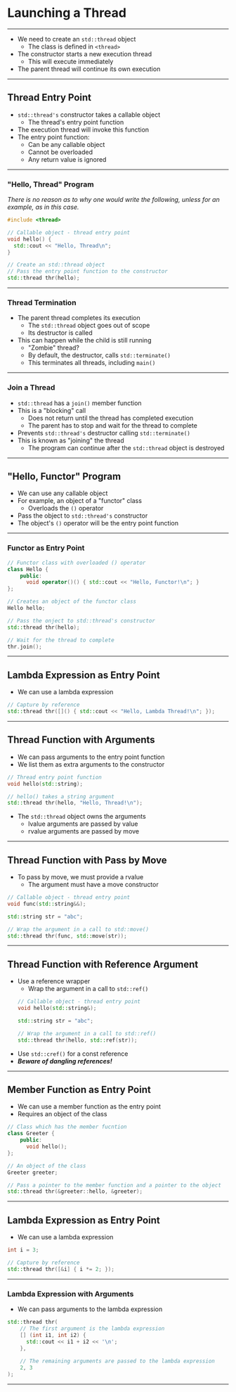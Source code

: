 # Launching a Thread

---

- We need to create an `std::thread` object
  - The class is defined in `<thread>`
- The constructor starts a new execution thread
  - This will execute immediately
- The parent thread will continue its own execution

---

## Thread Entry Point

- `std::thread's` constructor takes a callable object
  - The thread's entry point function
- The execution thread will invoke this function
- The entry point function:
  - Can be any callable object
  - Cannot be overloaded
  - Any return value is ignored

---

### "Hello, Thread" Program

_There is no reason as to why one would write the following, unless for an example, as in this case._
```c++
#include <thread>

// Callable object - thread entry point
void hello() {
  std::cout << "Hello, Thread\n";
}

// Create an std::thread object
// Pass the entry point function to the constructor
std::thread thr(hello);
```

---

### Thread Termination

- The parent thread completes its execution
  - The `std::thread` object goes out of scope
  - Its destructor is called
- This can happen while the child is still running
  - "Zombie" thread?
  - By default, the destructor, calls `std::terminate()`
  - This terminates all threads, including `main()`

---

### Join a Thread

- `std::thread` has a `join()` member function
- This is a "blocking" call
  - Does not return until the thread has completed execution
  - The parent has to stop and wait for the thread to complete
- Prevents `std::thread's` destructor calling `std::terminate()`
- This is known as "joining" the thread
  - The program can continue after the `std::thread` object is destroyed

---

## "Hello, Functor" Program

- We can use any callable object
- For example, an object of a "functor" class
  - Overloads the `()` operator
- Pass the object to `std::thread's` constructor
- The object's `()` operator will be the entry point function

---

### Functor as Entry Point

```c++
// Functor class with overloaded () operator
class Hello {
    public:
      void operator()() { std::cout << "Hello, Functor!\n"; }
};

// Creates an object of the functor class
Hello hello;

// Pass the onject to std::thread's constructor
std::thread thr(hello);

// Wait for the thread to complete
thr.join();
```

---

## Lambda Expression as Entry Point

- We can use a lambda expression
```c++
// Capture by reference
std::thread thr([]() { std::cout << "Hello, Lambda Thread!\n"; });
```

---

## Thread Function with Arguments

- We can pass arguments to the entry point function
- We list them as extra arguments to the constructor
```c++
// Thread entry point function
void hello(std::string);

// hello() takes a string argument
std::thread thr(hello, "Hello, Thread!\n");
```
- The `std::thread` object owns the arguments
  - lvalue arguments are passed by value
  - rvalue arguments are passed by move

--- 

## Thread Function with Pass by Move

- To pass by move, we must provide a rvalue
  - The argument must have a move constructor
```c++
// Callable object - thread entry point
void func(std::string&&);

std::string str = "abc";

// Wrap the argument in a call to std::move()
std::thread thr(func, std::move(str));
```

---

## Thread Function with Reference Argument

- Use a reference wrapper
  - Wrap the argument in a call to `std::ref()`
  ```c++
  // Callable object - thread entry point
  void hello(std::string&);
  
  std::string str = "abc";
  
  // Wrap the argument in a call to std::ref()
  std::thread thr(hello, std::ref(str)); 
  ```
- Use `std::cref()` for a const reference
- _**Beware of dangling references!**_

---

## Member Function as Entry Point

- We can use a member function as the entry point
- Requires an object of the class
```c++
// Class which has the member fucntion
class Greeter {
    public:
      void hello();
};

// An object of the class
Greeter greeter;

// Pass a pointer to the member function and a pointer to the object
std::thread thr(&greeter::hello, &greeter);
```

---

## Lambda Expression as Entry Point

- We can use a lambda expression
```c++
int i = 3;

// Capture by reference
std::thread thr([&i] { i *= 2; });
```

---

### Lambda Expression with Arguments

- We can pass arguments to the lambda expression
```c++
std::thread thr(
    // The first argument is the lambda expression
    [] (int i1, int i2) {
      std::cout << i1 + i2 << '\n';
    },
    
    // The remaining arguments are passed to the lambda expression
    2, 3
);
```

---